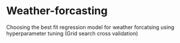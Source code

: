 # Weather-forcasting
Choosing the best fit regression model for weather forcatsing using hyperparameter tuning (Grid search cross validation)
